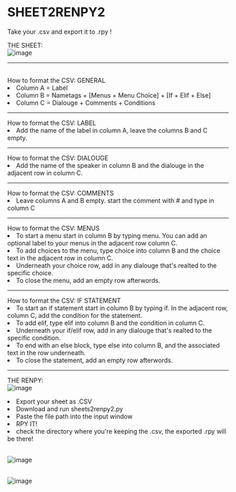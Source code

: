 # SHEET2RENPY2
Take your .csv and export it to .rpy !

THE SHEET:
<br>![image](https://github.com/user-attachments/assets/cc363b0d-40ef-4888-b08e-482b4ac7f01a)
<hr>
<br>How to format the CSV: GENERAL
<li>Column A = Label
<li>Column B = Nametags + [Menus + Menu Choice] + [If + Elif + Else]
<li>Column C = Dialouge + Comments + Conditions
<hr>
How to format the CSV: LABEL
  <li> Add the name of the label in column A, leave the columns B and C empty.
<hr>
How to format the CSV: DIALOUGE
  <li> Add the name of the speaker in column B and the dialouge in the adjacent row in column C.
<hr>
How to format the CSV: COMMENTS
  <li> Leave columns A and B empty. start the comment with # and type in column C
<hr>
How to format the CSV: MENUS
  <li> To start a menu start in column B by typing menu. You can add an optional label to your menus in the adjacent row column C.
  <li> To add choices to the menu, type choice into column B and the choice text in the adjacent row in column C.
  <li> Underneath your choice row, add in any dialouge that's realted to the specific choice.
  <li> To close the menu, add an empty row afterwords.
<hr>
How to format the CSV: IF STATEMENT
  <li> To start an if statement start in column B by typing if. In the adjacent row, column C, add the condition for the statement.
  <li> To add elif, type elif into column B and the condition in column C.
  <li>  Underneath your if/elif row, add in any dialouge that's realted to the specific condition.
  <li> To end with an else block, type else into column B, and the associated text in the row underneath.
  <li> To close the statement, add an empty row afterwords.
<hr>
    
THE RENPY:
<br>![image](https://github.com/user-attachments/assets/7c190e78-186f-4461-ac1c-c0e662c2bc7b)

<li> Export your sheet as .CSV
<li> Download and run sheets2renpy2.py
<li> Paste the file path into the input window
<li> RPY IT!
<li> check the directory where you're keeping the .csv, the exported .rpy will be there!
  
<br>![image](https://github.com/user-attachments/assets/7882c769-49c7-4c2f-8839-65a41887ad7d)
  
<br>![image](https://github.com/user-attachments/assets/209eb3c5-026d-4513-a1c0-d43bb4b2f636)





